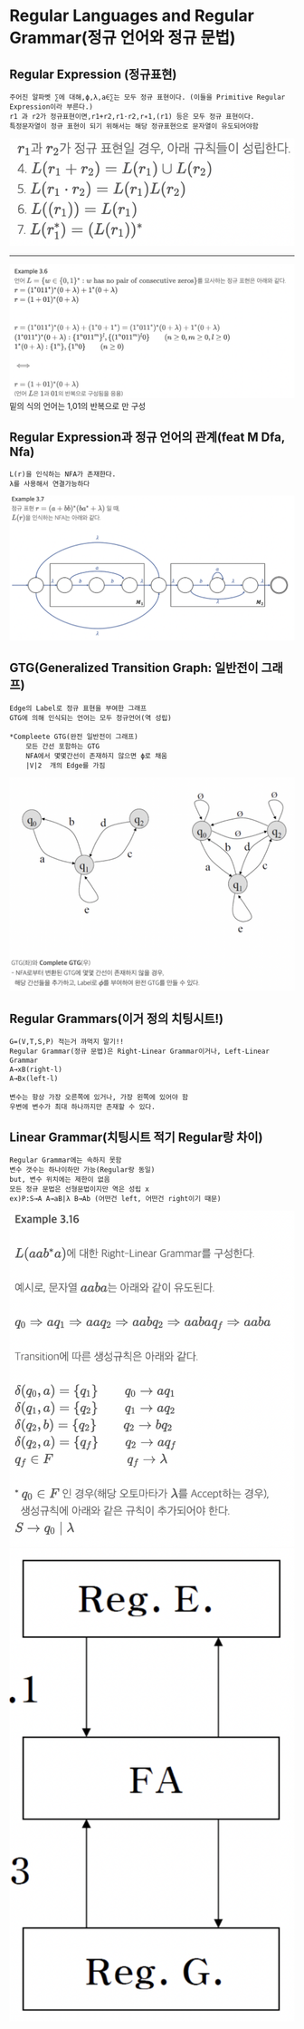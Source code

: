 # Regular Languages and Regular Grammar(정규 언어와 정규 문법)

## Regular Expression (정규표현)
    주어진 알파벳 ∑에 대해,ϕ,λ,a∈∑는 모두 정규 표현이다. (이들을 Primitive Regular Expression이라 부른다.)
    r1 과 r2가 정규표현이면,r1+r2,r1⋅r2,r∗1,(r1) 등은 모두 정규 표현이다.
    특정문자열이 정규 표현이 되기 위해서는 해당 정규표현으로 문자열이 유도되어야함
![](./img/13.png)
<hr>

![](./img/14.png)
밑의 식의 언어는 1,01의 반복으로 만 구성

## Regular Expression과 정규 언어의 관계(feat M Dfa, Nfa)
    L(r)을 인식하는 NFA가 존재한다.
    λ를 사용해서 연결가능하다
![](./img/15.png)

## GTG(Generalized Transition Graph: 일반전이 그래프)
    Edge의 Label로 정규 표현을 부여한 그래프
    GTG에 의해 인식되는 언어는 모두 정규언어(역 성립)

    *Compleete GTG(완전 일반전이 그래프)
        모든 간선 포함하는 GTG
        NFA에서 몇몇간선이 존재하지 않으면 ϕ로 채움
        |V|2  개의 Edge를 가짐

![](./img/16.png)

## Regular Grammars(이거 정의 치팅시트!)
    G=(V,T,S,P) 적는거 까먹지 말기!!
    Regular Grammar(정규 문법)은 Right-Linear Grammar이거나, Left-Linear Grammar
    A→xB(right-l)
    A→Bx(left-l)

    변수는 항상 가장 오른쪽에 있거나, 가장 왼쪽에 있어야 함
    우변에 변수가 최대 하나까지만 존재할 수 있다.

## Linear Grammar(치팅시트 적기 Regular랑 차이)
    Regular Grammar에는 속하지 못함
    변수 갯수는 하나이하만 가능(Regular랑 동일)
    but, 변수 위치에는 제한이 없음
    모든 정규 문법은 선형문법이지만 역은 성립 x
    ex)P:S→A A→aB|λ B→Ab (어떤건 left, 어떤건 right이기 때문)
![](./img/17.png)
![](./img/18.png)
